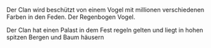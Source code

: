 
Der Clan wird beschützt von einem Vogel mit millionen verschiedenen Farben in den Feden. Der Regenbogen Vogel.

Der Clan hat einen Palast in dem Fest regeln gelten und liegt in hohen spitzen Bergen und Baum häusern